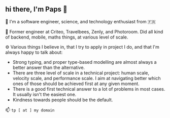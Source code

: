 ## hi there, I'm Paps 👋

🥖 I'm a software engineer, science, and technology enthusiast from 🇫🇷

🔭 Former engineer at Criteo, Travelbees, Zenly, and Photoroom. Did all kind of backend, mobile, maths things, at various level of scale.

⚙️ Various things I believe in, that I try to apply in project I do, and that I'm always happy to talk about:

- Strong typing, and proper type-based modelling are almost always a better answer than the alternative.
- There are three level of scale in a technical project: human scale, velocity scale, and performance scale.
  I aim at navigating better which ones of those should be achieved first at any given moment.
- There is a good first technical answer to a lot of problems in most cases. It usually isn't the easiest one.
- Kindness towards people should be the default.

📫 `tp [ at ] my domain`
